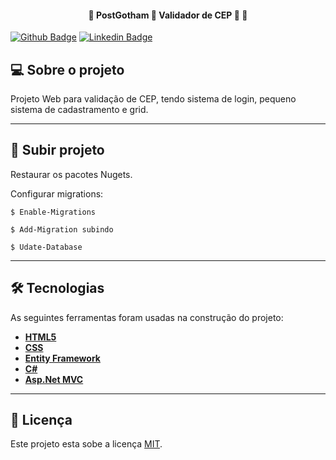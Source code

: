 <h4 align="center"> 
	🚧  PostGotham 📨 Validador de CEP 🚀 🚧
</h4>

[![Github Badge](https://img.shields.io/badge/-Github-000?style=flat-square&logo=Github&logoColor=white&link=https://github.com/mattheusbr)](https://github.com/mattheusbr)
[![Linkedin Badge](https://img.shields.io/badge/-LinkedIn-blue?style=flat-square&logo=Linkedin&logoColor=white&link=https://www.linkedin.com/in/matheus-ferreira-bruno-7a0486112/)](https://www.linkedin.com/in/matheus-ferreira-bruno-7a0486112/)

## 💻 Sobre o projeto

Projeto Web para validação de CEP, tendo sistema de login, pequeno sistema de cadastramento e grid.

---

## 🎨 Subir projeto 

Restaurar os pacotes Nugets.

Configurar migrations:

    $ Enable-Migrations

    $ Add-Migration subindo

    $ Udate-Database



---

## 🛠 Tecnologias

As seguintes ferramentas foram usadas na construção do projeto:


-   **[HTML5](https://html.spec.whatwg.org/)**
-   **[CSS](#)**
-  **[Entity Framework](#)**
-  **[C#](#)**
-  **[Asp.Net MVC](#)**

---

## 📝 Licença

Este projeto esta sobe a licença [MIT](./LICENSE).
